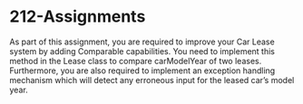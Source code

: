 # 212-Assignments

As part of this assignment, you are required to improve your Car Lease system by adding Comparable capabilities. You need to implement this method in the Lease class to compare carModelYear of two leases. Furthermore, you are also required to implement an exception handling mechanism which will detect any erroneous input for the leased car’s model year.
